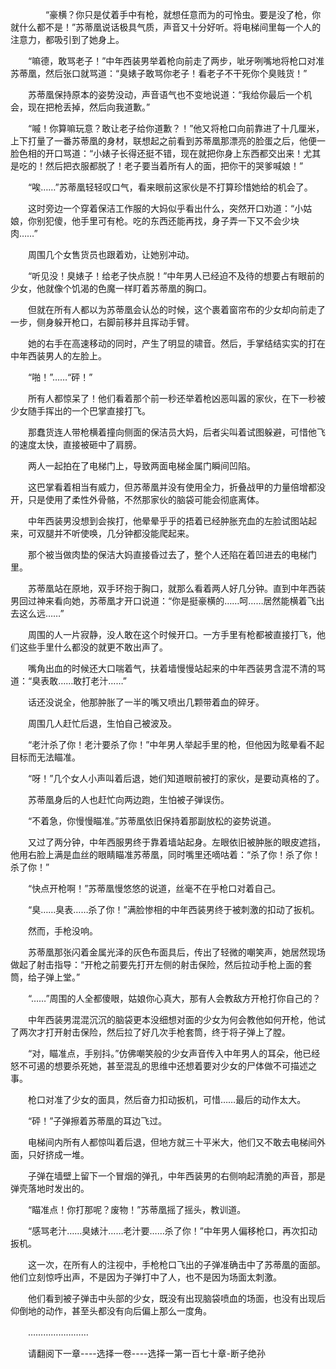 <div class="read-content j_readContent" id="">
                <p>　　　　“豪横？你只是仗着手中有枪，就想任意而为的可怜虫。要是没了枪，你就什么都不是！”苏蒂凰说话极具气质，声音又十分好听。将电梯间里每一个人的注意力，都吸引到了她身上。<p>　　“嘛德，敢骂老子！”中年西装男举着枪向前走了两步，呲牙咧嘴地将枪口对准苏蒂凰，然后张口就骂道：“臭婊子敢骂你老子！看老子不干死你个臭贱货！”<p>　　苏蒂凰保持原本的姿势没动，声音语气也不变地说道：“我给你最后一个机会，现在把枪丢掉，然后向我道歉。”<p>　　“嘁！你算嘛玩意？敢让老子给你道歉？！”他又将枪口向前靠进了十几厘米，上下打量了一番苏蒂凰的身材，联想起之前看到苏蒂凰那漂亮的脸蛋之后，他便一脸色相的开口骂道：“小婊子长得还挺不错，现在就把你身上东西都交出来！尤其是吃的！然后把衣服都脱了！老子要当着所有人的面，把你干的哭爹喊娘！”<p>　　“唉……”苏蒂凰轻轻叹口气，看来眼前这家伙是不打算珍惜她给的机会了。<p>　　这时旁边一个穿着保洁工作服的大妈似乎看出什么，突然开口劝道：“小姑娘，你别犯傻，他手里可有枪。吃的东西还能再找，身子弄一下又不会少块肉……”<p>　　周围几个女售货员也跟着劝，让她别冲动。<p>　　“听见没！臭婊子！给老子快点脱！”中年男人已经迫不及待的想要占有眼前的少女，他就像个饥渴的色魔一样盯着苏蒂凰的胸口。<p>　　但就在所有人都以为苏蒂凰会认怂的时候，这个裹着窗帘布的少女却向前走了一步，侧身躲开枪口，右脚前移并且挥动手臂。<p>　　她的右手在高速移动的同时，产生了明显的啸音。然后，手掌结结实实的打在中年西装男人的左脸上。<p>　　“啪！”……“砰！”<p>　　所有人都惊呆了！他们看着那个前一秒还举着枪凶恶叫嚣的家伙，在下一秒被少女随手挥出的一个巴掌直接打飞。<p>　　那蠢货连人带枪横着撞向侧面的保洁员大妈，后者尖叫着试图躲避，可惜他飞的速度太快，直接被砸中了肩膀。<p>　　两人一起拍在了电梯门上，导致两面电梯金属门瞬间凹陷。<p>　　这巴掌看着相当有威力，但苏蒂凰并没有使用全力，折叠战甲的力量倍增都没开，只是使用了柔性外骨骼，不然那家伙的脑袋可能会彻底离体。<p>　　中年西装男没想到会挨打，他晕晕乎乎的捂着已经肿胀充血的左脸试图站起来，可双腿并不听使唤，几分钟都没能爬起来。<p>　　那个被当做肉垫的保洁大妈直接昏过去了，整个人还陷在着凹进去的电梯门里。<p>　　苏蒂凰站在原地，双手环抱于胸口，就那么看着两人好几分钟。直到中年西装男回过神来看向她，苏蒂凰才开口说道：“你是挺豪横的……呵……居然能横着飞出去这么远……”<p>　　周围的人一片寂静，没人敢在这个时候开口。一方手里有枪都被直接打飞，他们这些手里什么都没的就更不敢出声了。<p>　　嘴角出血的时候还大口喘着气，扶着墙慢慢站起来的中年西装男含混不清的骂道：“臭表敢……敢打老汁……”<p>　　话还没说全，他那肿胀了一半的嘴又喷出几颗带着血的碎牙。<p>　　周围几人赶忙后退，生怕自己被波及。<p>　　“老汁杀了你！老汁要杀了你！”中年男人举起手里的枪，但他因为眩晕看不起目标而无法瞄准。<p>　　“呀！”几个女人小声叫着后退，她们知道眼前被打的家伙，是要动真格的了。<p>　　苏蒂凰身后的人也赶忙向两边跑，生怕被子弹误伤。<p>　　“不着急，你慢慢瞄准。”苏蒂凰依旧保持着那副放松的姿势说道。<p>　　又过了两分钟，中年西服男终于靠着墙站起身。左眼依旧被肿胀的眼皮遮挡，他用右脸上满是血丝的眼睛瞄准苏蒂凰，同时嘴里还嘀咕着：“杀了你！杀了你！杀了你！”<p>　　“快点开枪啊！”苏蒂凰慢悠悠的说道，丝毫不在乎枪口对着自己。<p>　　“臭……臭表……杀了你！”满脸惨相的中年西装男终于被刺激的扣动了扳机。<p>　　然而，手枪没响。<p>　　苏蒂凰那张闪着金属光泽的灰色布面具后，传出了轻微的嘲笑声，她居然现场做起了射击指导：“开枪之前要先打开左侧的射击保险，然后拉动手枪上面的套筒，给子弹上堂。”<p>　　“……”周围的人全都傻眼，姑娘你心真大，那有人会教敌方开枪打你自己的？<p>　　中年西装男混混沉沉的脑袋更本没细想对面的少女为何会教他如何开枪，他试了两次才打开射击保险，然后拉了好几次手枪套筒，终于将子弹上了膛。<p>　　“对，瞄准点，手别抖。”仿佛嘲笑般的少女声音传入中年男人的耳朵，他已经怒不可遏的想要杀死她，甚至混乱的思维中还想着要对少女的尸体做不可描述之事。<p>　　枪口对准了少女的面具，然后奋力扣动扳机，可惜……最后的动作太大。<p>　　“砰！”子弹擦着苏蒂凰的耳边飞过。<p>　　电梯间内所有人都惊叫着后退，但地方就三十平米大，他们又不敢去电梯间外面，只好挤成一堆。<p>　　子弹在墙壁上留下一个冒烟的弹孔，中年西装男的右侧响起清脆的声音，那是弹壳落地时发出的。<p>　　“瞄准点！你打那呢？废物！”苏蒂凰摇了摇头，教训道。<p>　　“感骂老汁……臭婊汁……老汁要……杀了你！”中年男人偏移枪口，再次扣动扳机。<p>　　这一次，在所有人的注视中，手枪枪口飞出的子弹准确击中了苏蒂凰的面部。他们立刻惊呼出声，不是因为子弹打中了人，也不是因为场面太刺激。<p>　　他们看到被子弹击中头部的少女，既没有出现脑袋喷血的场面，也没有出现后仰倒地的动作，甚至头都没有向后偏上那么一度角。<p>　　……………………<p>　　请翻阅下一章----选择一卷----选择一第一百七十章-断子绝孙<p>　　<p> 
            </div>